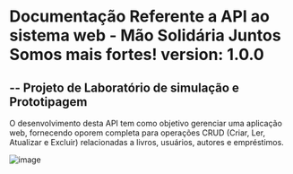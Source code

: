 # Documentação Referente a API ao sistema web - Mão Solidária Juntos Somos mais fortes! version: 1.0.0
## -- Projeto de Laboratório de simulação e Prototipagem

O desenvolvimento desta API tem como objetivo gerenciar uma aplicação web, fornecendo oporem completa para operações CRUD (Criar, Ler, Atualizar e Excluir) relacionadas a livros, usuários, autores e empréstimos.

![image](https://github.com/EduardoLopess/DeTudoUmPouco/assets/80491564/fa8c115e-2200-4252-beea-ae8f424bee48)
